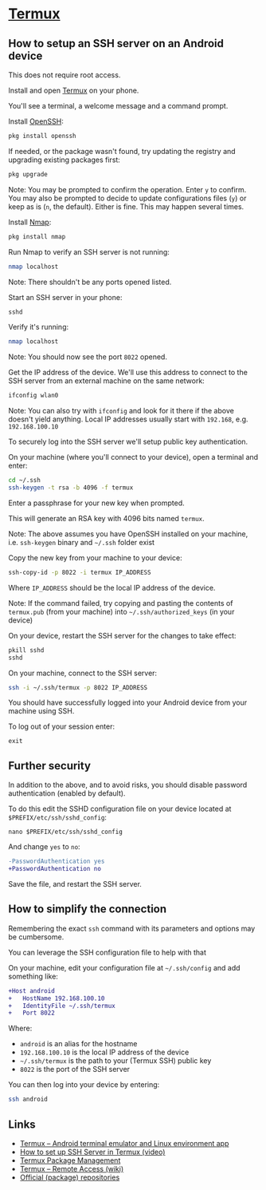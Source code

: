 # [Termux](https://termux.com/)

## How to setup an SSH server on an Android device

This does not require root access.

Install and open [Termux](https://wiki.termux.com/wiki/Installation) on your phone.

You'll see a terminal, a welcome message and a command prompt.

Install [OpenSSH](https://www.openssh.com/):

```bash
pkg install openssh
```

If needed, or the package wasn't found, try updating the registry and upgrading existing packages first:

```bash
pkg upgrade
```

Note: You may be prompted to confirm the operation. Enter `y` to confirm. You may also be prompted to decide to update configurations files (`y`) or keep as is (`n`, the default). Either is fine. This may happen several times.

Install [Nmap](https://nmap.org/):

```bash
pkg install nmap
```

Run Nmap to verify an SSH server is not running:

```bash
nmap localhost
```

Note: There shouldn't be any ports opened listed.

Start an SSH server in your phone:

```bash
sshd
```

Verify it's running:

```bash
nmap localhost
```

Note: You should now see the port `8022` opened.

Get the IP address of the device. We'll use this address to connect to the SSH server from an external machine on the same network:

```bash
ifconfig wlan0
```

Note: You can also try with `ifconfig` and look for it there if the above doesn't yield anything. Local IP addresses usually start with `192.168`, e.g. `192.168.100.10`

To securely log into the SSH server we'll setup public key authentication.

On your machine (where you'll connect to your device), open a terminal and enter:

```bash
cd ~/.ssh
ssh-keygen -t rsa -b 4096 -f termux
```

Enter a passphrase for your new key when prompted.

This will generate an RSA key with 4096 bits named `termux`.

Note: The above assumes you have OpenSSH installed on your machine, i.e. `ssh-keygen` binary and `~/.ssh` folder exist

Copy the new key from your machine to your device:

```bash
ssh-copy-id -p 8022 -i termux IP_ADDRESS
```

Where `IP_ADDRESS` should be the local IP address of the device.

Note: If the command failed, try copying and pasting the contents of `termux.pub` (from your machine) into `~/.ssh/authorized_keys` (in your device)

On your device, restart the SSH server for the changes to take effect:

```bash
pkill sshd
sshd
```

On your machine, connect to the SSH server:

```bash
ssh -i ~/.ssh/termux -p 8022 IP_ADDRESS
```

You should have successfully logged into your Android device from your machine using SSH.

To log out of your session enter:

```
exit
```

## Further security

In addition to the above, and to avoid risks, you should disable password authentication (enabled by default).

To do this edit the SSHD configuration file on your device located at `$PREFIX/etc/ssh/sshd_config`:

```
nano $PREFIX/etc/ssh/sshd_config
```

And change `yes` to `no`:

```diff
-PasswordAuthentication yes
+PasswordAuthentication no
```

Save the file, and restart the SSH server.

## How to simplify the connection

Remembering the exact `ssh` command with its parameters and options may be cumbersome.

You can leverage the SSH configuration file to help with that

On your machine, edit your configuration file at `~/.ssh/config` and add something like:

```diff
+Host android
+	HostName 192.168.100.10
+	IdentityFile ~/.ssh/termux
+	Port 8022
```

Where:

* `android` is an alias for the hostname
* `192.168.100.10` is the local IP address of the device
* `~/.ssh/termux` is the path to your (Termux SSH) public key
* `8022` is the port of the SSH server

You can then log into your device by entering:

```bash
ssh android
```

## Links

* [Termux – Android terminal emulator and Linux environment app](https://termux.com/)
* [How to set up SSH Server in Termux (video)](https://www.youtube.com/watch?v=TNZW0LvEUKM)
* [Termux Package Management](https://wiki.termux.com/wiki/Package_Management)
* [Termux – Remote Access (wiki)](https://wiki.termux.com/wiki/Remote_Access)
* [Official (package) repositories](https://wiki.termux.com/wiki/Package_Management#Official_repositories)
